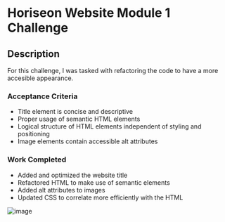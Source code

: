 # Horiseon Website Module 1 Challenge

## Description

For this challenge, I was tasked with refactoring the code to have a more accesible appearance. 

### Acceptance Criteria

* Title element is concise and descriptive
* Proper usage of semantic HTML elements
* Logical structure of HTML elements independent of styling and positioning
* Image elements contain accessible alt attributes

### Work Completed

* Added and optimized the website title
* Refactored HTML to make use of semantic elements
* Added alt attributes to images
* Updated CSS to correlate more efficiently with the HTML

![image](https://user-images.githubusercontent.com/122335371/217213321-210c2f0d-a3c0-43a2-bbd0-1aca2561107d.png)
